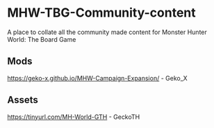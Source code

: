 # MHW-TBG-Community-content
A place to collate all the community made content for Monster Hunter World: The Board Game

## Mods
https://geko-x.github.io/MHW-Campaign-Expansion/ - Geko_X

## Assets
https://tinyurl.com/MH-World-GTH - GeckoTH
